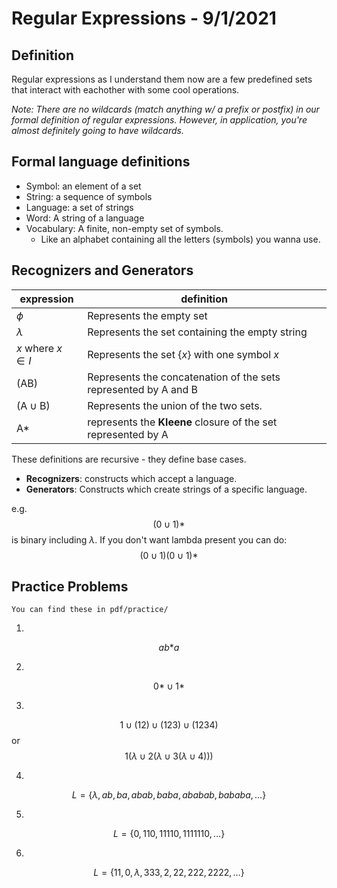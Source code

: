 # Regular Expressions - 9/1/2021
## Definition
Regular expressions as I understand them now are a few predefined sets that interact with eachother with some cool operations.

*Note: There are no wildcards (match anything w/ a prefix or postfix) in our formal definition of regular expressions. However, in application, you're almost definitely going to have wildcards.*

## Formal language definitions
* Symbol: an element of a set
* String: a sequence of symbols
* Language: a set of strings
* Word: A string of a language
* Vocabulary: A finite, non-empty set of symbols.
	* Like an alphabet containing all the letters (symbols) you wanna use.

## Recognizers and Generators
|expression|definition|
|---|---|
|$\phi$|Represents the empty set|
|$\lambda$|Represents the set containing the empty string|
|$x$ where $x \in I$|Represents the set $\{x\}$ with one symbol $x$|
|($\text{AB}$)|Represents the concatenation of the sets represented by $\text{A}$ and $\text{B}$|
|($\text{A}\cup\text{B}$)|Represents the union of the two sets.|
|$\text{A*}$|represents the **Kleene** closure of the set represented by $\text{A}$|

These definitions are recursive - they define base cases.

 * **Recognizers**: constructs which accept a language.
 * **Generators**: Constructs which create strings of a specific language.

e.g.
$$(0 \cup 1)\text{*}$$
is binary including $\lambda$. If you don't want lambda present you can do:
$$(0 \cup 1)(0 \cup 1)\text{*}$$

## Practice Problems
`You can find these in pdf/practice/`

1.
$$ab\text{*}a$$

2.
$$0\text{*}\cup{}1\text{*}$$

3.
$$1\cup(12)\cup(123)\cup(1234)$$
or
$$1(\lambda{}\cup{}2(\lambda{}\cup{}3(\lambda\cup{}4)))$$

4.
$$L = \{\lambda, ab, ba, abab, baba, ababab, bababa, \dots\}$$

5.
$$L = \{0, 110, 11110, 1111110, \dots\}$$

6.
$$L = \{11, 0, \lambda, 333, 2, 22, 222, 2222, \dots\}$$
